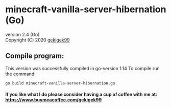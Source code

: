 # minecraft-vanilla-server-hibernation (Go)
version 2.4 (Go)<br/>
Copyright (C) 2020 [gekigek99](https://github.com/gekigek)<br/>

## Compile program:
This version was successfully compiled in go-version 1.14
To compile run the command:
```
go build minecraft-vanilla-server-hibernation.go
```

#### If you like what I do please consider having a cup of coffee with me at: https://www.buymeacoffee.com/gekigek99
